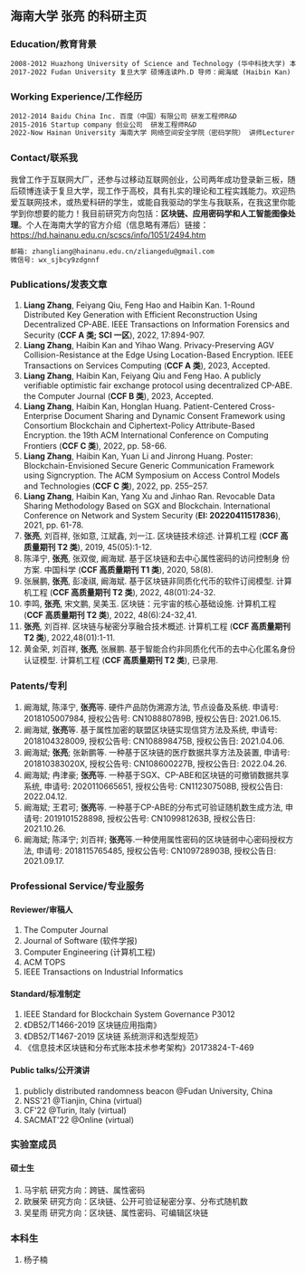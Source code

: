 ## 海南大学 张亮 的科研主页

### Education/教育背景

```markdown
2008-2012 Huazhong University of Science and Technology (华中科技大学) 本科
2017-2022 Fudan University 复旦大学 硕博连读Ph.D 导师：阚海斌 (Haibin Kan)
```

### Working Experience/工作经历
```markdown
2012-2014 Baidu China Inc. 百度（中国）有限公司 研发工程师R&D
2015-2016 Startup company 创业公司  研发工程师R&D
2022-Now Hainan University 海南大学 网络空间安全学院（密码学院） 讲师Lecturer
```


### Contact/联系我
我曾工作于互联网大厂，还参与过移动互联网创业，公司两年成功登录新三板，随后硕博连读于复旦大学，现工作于高校，具有扎实的理论和工程实践能力。欢迎热爱互联网技术，或热爱科研的学生，或能自我驱动的学生与我联系，在我这里你能学到你想要的能力！我目前研究方向包括：**区块链、应用密码学和人工智能图像处理**。个人在海南大学的官方介绍（信息略有滞后）链接：https://hd.hainanu.edu.cn/scscs/info/1051/2494.htm

```markdown
邮箱: zhangliang@hainanu.edu.cn/zliangedu@gmail.com
微信号: wx_sjbcy9zdgnnf
```


### Publications/发表文章

1. **Liang Zhang**, Feiyang Qiu, Feng Hao and Haibin Kan. 1-Round Distributed Key Generation with Efficient Reconstruction Using Decentralized CP-ABE. IEEE Transactions on Information Forensics and Security (**CCF A 类; SCI 一区**), 2022, 17:894-907.
2. **Liang Zhang**, Haibin Kan and Yihao Wang. Privacy-Preserving AGV Collision-Resistance at the Edge Using Location-Based Encryption. IEEE Transactions on Services Computing (**CCF A 类**), 2023, Accepted.
3. **Liang Zhang**, Haibin Kan, Feiyang Qiu and Feng Hao. A publicly verifiable optimistic fair exchange protocol using decentralized CP-ABE. the Computer Journal (**CCF B 类**), 2023, Accepted.
4. **Liang Zhang**, Haibin Kan, Honglan Huang. Patient-Centered Cross-Enterprise Document Sharing and Dynamic Consent Framework using Consortium Blockchain and Ciphertext-Policy Attribute-Based Encryption. the 19th ACM International Conference on Computing Frontiers (**CCF C 类**), 2022, pp. 58-66.
5. **Liang Zhang**, Haibin Kan, Yuan Li and Jinrong Huang. Poster: Blockchain-Envisioned Secure Generic Communication Framework using Signcryption. The ACM Symposium on Access Control Models and Technologies (**CCF C 类**), 2022, pp. 255–257.
6. **Liang Zhang**, Haibin Kan, Yang Xu and Jinhao Ran. Revocable Data Sharing Methodology Based on SGX and Blockchain. International Conference on Network and System Security (**EI: 20220411517836**), 2021, pp. 61-78.
7. **张亮**, 刘百祥, 张如意, 江斌鑫, 刘一江. 区块链技术综述. 计算机工程 (**CCF 高质量期刊 T2 类**), 2019, 45(05):1-12.
8. 陈泽宁, **张亮**, 张双俊, 阚海斌. 基于区块链和去中心属性密码的访问控制身 份方案. 中国科学 (**CCF 高质量期刊 T1 类**), 2020, 58(8).
9. 张展鹏, **张亮**, 彭凌祺, 阚海斌. 基于区块链非同质化代币的软件订阅模型. 计算机工程 (**CCF 高质量期刊 T2 类**), 2022, 48(01):24-32.
10. 李鸣, **张亮**, 宋文鹏, 吴美玉. 区块链：元宇宙的核心基础设施. 计算机工程 (**CCF 高质量期刊 T2 类**), 2022, 48(6):24-32,41.
11. **张亮**, 刘百祥. 区块链与秘密分享融合技术概述. 计算机工程 (**CCF 高质量期刊 T2 类**),  2022,48(01):1-11.
12. 黄金荣, 刘百祥, **张亮**, 张展鹏. 基于智能合约非同质化代币的去中心化匿名身份认证模型. 计算机工程 (**CCF 高质量期刊 T2 类**), 已录用.

### Patents/专利


1. 阚海斌, 陈泽宁, **张亮**等. 硬件产品防伪溯源方法, 节点设备及系统. 申请号: 2018105007984, 授权公告号: CN108880789B, 授权公告日: 2021.06.15.
2. 阚海斌, **张亮**等. 基于属性加密的联盟区块链实现信贷方法及系统, 申请号: 2018104328009, 授权公告号: CN108898475B, 授权公告日: 2021.04.06.
3. 阚海斌; **张亮**; 张新鹏等. 一种基于区块链的医疗数据共享方法及装置, 申请号: 201810383020X, 授权公告号: CN108600227B, 授权公告日: 2022.04.26.
4. 阚海斌; 冉津豪; **张亮**等. 一种基于SGX、CP-ABE和区块链的可撤销数据共享系统, 申请号: 2020110665651, 授权公告号: CN112307508B, 授权公告日: 2022.04.12.
5. 阚海斌; 王君可; **张亮**等. 一种基于CP-ABE的分布式可验证随机数生成方法, 申请号: 2019101528898, 授权公告号: CN109981263B, 授权公告日: 2021.10.26.
6. 阚海斌; 陈泽宁; 刘百祥; **张亮**等.一种使用属性密码的区块链弱中心密码授权方法, 申请号: 2018115765485, 授权公告号: CN109728903B, 授权公告日: 2021.09.17.

### Professional Service/专业服务

#### Reviewer/审稿人
  1. The Computer Journal
  2. Journal of Software (软件学报)
  3. Computer Engineering (计算机工程)
  4. ACM TOPS
  5. IEEE Transactions on Industrial Informatics
  
#### Standard/标准制定
  1. IEEE Standard for Blockchain System Governance P3012
  2. 《DB52/T1466-2019 区块链应用指南》
  3. 《DB52/T1467-2019 区块链 系统测评和选型规范》
  4. 《信息技术区块链和分布式账本技术参考架构》20173824-T-469

#### Public talks/公开演讲
  1. publicly distributed randomness beacon @Fudan University, China
  2. NSS'21 @Tianjin, China (virtual)
  3. CF'22 @Turin, Italy (virtual)
  4. SACMAT'22 @Online (virtual)

### 实验室成员

#### 硕士生
1. 马宇航 研究方向：跨链、属性密码
2. 欧展荣 研究方向：区块链、公开可验证秘密分享、分布式随机数
3. 吴星雨 研究方向：区块链、属性密码、可编辑区块链

### 本科生
1. 杨子楠 
